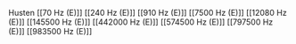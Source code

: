 Husten
[[70 Hz (E)]]
[[240 Hz (E)]]
[[910 Hz (E)]]
[[7500 Hz (E)]]
[[12080 Hz (E)]]
[[145500 Hz (E)]]
[[442000 Hz (E)]]
[[574500 Hz (E)]]
[[797500 Hz (E)]]
[[983500 Hz (E)]]